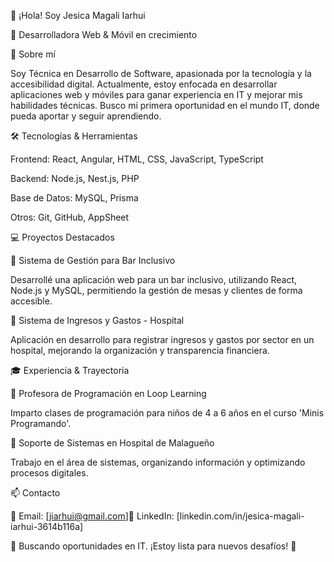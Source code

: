 👋 ¡Hola! Soy Jesica Magali Iarhui

🚀 Desarrolladora Web & Móvil en crecimiento

📌 Sobre mí

Soy Técnica en Desarrollo de Software, apasionada por la tecnología y la accesibilidad digital. Actualmente, estoy enfocada en desarrollar aplicaciones web y móviles para ganar experiencia en IT y mejorar mis habilidades técnicas. Busco mi primera oportunidad en el mundo IT, donde pueda aportar y seguir aprendiendo.

🛠️ Tecnologías & Herramientas

Frontend: React, Angular, HTML, CSS, JavaScript, TypeScript

Backend: Node.js, Nest.js, PHP

Base de Datos: MySQL, Prisma

Otros: Git, GitHub, AppSheet

💻 Proyectos Destacados

📌 Sistema de Gestión para Bar Inclusivo

Desarrollé una aplicación web para un bar inclusivo, utilizando React, Node.js y MySQL, permitiendo la gestión de mesas y clientes de forma accesible.

📌 Sistema de Ingresos y Gastos - Hospital

Aplicación en desarrollo para registrar ingresos y gastos por sector en un hospital, mejorando la organización y transparencia financiera.

🎓 Experiencia & Trayectoria

📌 Profesora de Programación en Loop Learning

Imparto clases de programación para niños de 4 a 6 años en el curso 'Minis Programando'.

📌 Soporte de Sistemas en Hospital de Malagueño

Trabajo en el área de sistemas, organizando información y optimizando procesos digitales.

📫 Contacto

📩 Email: [jiarhui@gmail.com]🔗 LinkedIn: [linkedin.com/in/jesica-magali-iarhui-3614b116a]

📍 Buscando oportunidades en IT. ¡Estoy lista para nuevos desafíos! 🚀

